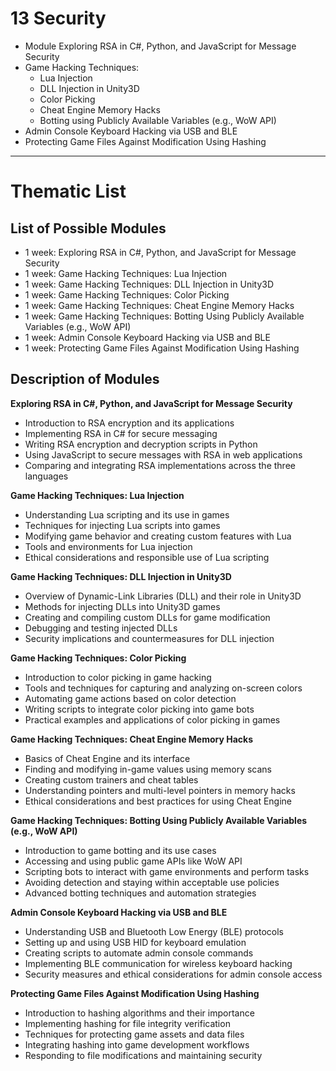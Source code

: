 # 13 Security

- Module Exploring RSA in C#, Python, and JavaScript for Message Security
- Game Hacking Techniques:
  - Lua Injection
  - DLL Injection in Unity3D
  - Color Picking
  - Cheat Engine Memory Hacks
  - Botting using Publicly Available Variables (e.g., WoW API)
- Admin Console Keyboard Hacking via USB and BLE
- Protecting Game Files Against Modification Using Hashing



----------------

# Thematic List

## List of Possible Modules

- 1 week: Exploring RSA in C#, Python, and JavaScript for Message Security
- 1 week: Game Hacking Techniques: Lua Injection
- 1 week: Game Hacking Techniques: DLL Injection in Unity3D
- 1 week: Game Hacking Techniques: Color Picking
- 1 week: Game Hacking Techniques: Cheat Engine Memory Hacks
- 1 week: Game Hacking Techniques: Botting Using Publicly Available Variables (e.g., WoW API)
- 1 week: Admin Console Keyboard Hacking via USB and BLE
- 1 week: Protecting Game Files Against Modification Using Hashing

## Description of Modules

**Exploring RSA in C#, Python, and JavaScript for Message Security**
- Introduction to RSA encryption and its applications
- Implementing RSA in C# for secure messaging
- Writing RSA encryption and decryption scripts in Python
- Using JavaScript to secure messages with RSA in web applications
- Comparing and integrating RSA implementations across the three languages

**Game Hacking Techniques: Lua Injection**
- Understanding Lua scripting and its use in games
- Techniques for injecting Lua scripts into games
- Modifying game behavior and creating custom features with Lua
- Tools and environments for Lua injection
- Ethical considerations and responsible use of Lua scripting

**Game Hacking Techniques: DLL Injection in Unity3D**
- Overview of Dynamic-Link Libraries (DLL) and their role in Unity3D
- Methods for injecting DLLs into Unity3D games
- Creating and compiling custom DLLs for game modification
- Debugging and testing injected DLLs
- Security implications and countermeasures for DLL injection

**Game Hacking Techniques: Color Picking**
- Introduction to color picking in game hacking
- Tools and techniques for capturing and analyzing on-screen colors
- Automating game actions based on color detection
- Writing scripts to integrate color picking into game bots
- Practical examples and applications of color picking in games

**Game Hacking Techniques: Cheat Engine Memory Hacks**
- Basics of Cheat Engine and its interface
- Finding and modifying in-game values using memory scans
- Creating custom trainers and cheat tables
- Understanding pointers and multi-level pointers in memory hacks
- Ethical considerations and best practices for using Cheat Engine

**Game Hacking Techniques: Botting Using Publicly Available Variables (e.g., WoW API)**
- Introduction to game botting and its use cases
- Accessing and using public game APIs like WoW API
- Scripting bots to interact with game environments and perform tasks
- Avoiding detection and staying within acceptable use policies
- Advanced botting techniques and automation strategies

**Admin Console Keyboard Hacking via USB and BLE**
- Understanding USB and Bluetooth Low Energy (BLE) protocols
- Setting up and using USB HID for keyboard emulation
- Creating scripts to automate admin console commands
- Implementing BLE communication for wireless keyboard hacking
- Security measures and ethical considerations for admin console access

**Protecting Game Files Against Modification Using Hashing**
- Introduction to hashing algorithms and their importance
- Implementing hashing for file integrity verification
- Techniques for protecting game assets and data files
- Integrating hashing into game development workflows
- Responding to file modifications and maintaining security
